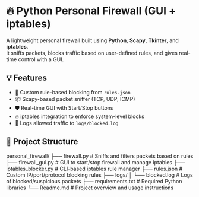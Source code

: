 # 🔥 Python Personal Firewall (GUI + iptables)

A lightweight personal firewall built using **Python**, **Scapy**, **Tkinter**, and **iptables**.  
It sniffs packets, blocks traffic based on user-defined rules, and gives real-time control with a GUI.

## 💡 Features

- 🧠 Custom rule-based blocking from `rules.json`
- 📦 Scapy-based packet sniffer (TCP, UDP, ICMP)
- 🛡️ Real-time GUI with Start/Stop buttons
- 🔥 iptables integration to enforce system-level blocks
- 🧾 Logs allowed traffic to `logs/blocked.log`

## 📁 Project Structure
personal_firewall/
├── firewall.py              # Sniffs and filters packets based on rules
├── firewall_gui.py          # GUI to start/stop firewall and manage iptables
├── iptables_blocker.py      # CLI-based iptables rule manager
├── rules.json               # Custom IP/port/protocol blocking rules
├── logs/
│   └── blocked.log          # Logs of blocked/suspicious packets
├── requirements.txt         # Required Python libraries
└── Readme.md                # Project overview and usage instructions

